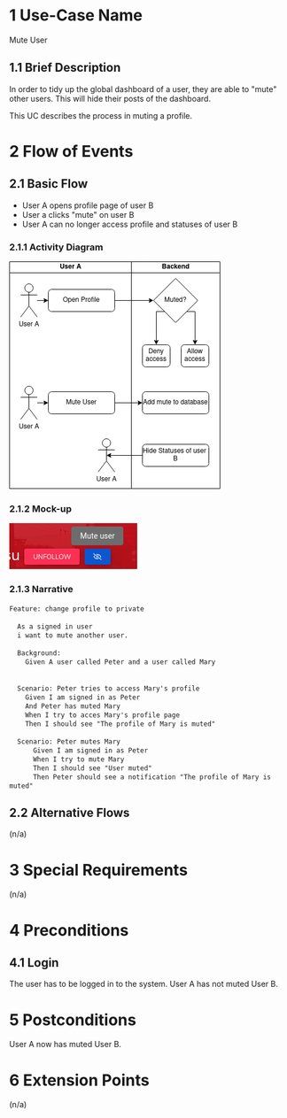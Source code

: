 # 1 Use-Case Name
Mute User

## 1.1 Brief Description
In order to tidy up the global dashboard of a user, they are able to "mute"
other users. This will hide their posts of the dashboard.

This UC describes the process in muting a profile.

# 2 Flow of Events
## 2.1 Basic Flow
- User A opens profile page of user B 
- User a clicks "mute" on user B
- User A can no longer access profile and statuses of user B

### 2.1.1 Activity Diagram
![User Searc h Diagram](../images/MuteUser.png)

### 2.1.2 Mock-up
![Dashboard](../images/MuteUserMockup.png)

### 2.1.3 Narrative
```gherkin
Feature: change profile to private

  As a signed in user
  i want to mute another user.

  Background:
    Given A user called Peter and a user called Mary
    

  Scenario: Peter tries to access Mary's profile
    Given I am signed in as Peter
    And Peter has muted Mary
    When I try to acces Mary's profile page
    Then I should see "The profile of Mary is muted"

  Scenario: Peter mutes Mary
      Given I am signed in as Peter
      When I try to mute Mary
      Then I should see "User muted"
      Then Peter should see a notification "The profile of Mary is muted"
```

## 2.2 Alternative Flows
(n/a)

# 3 Special Requirements
(n/a)

# 4 Preconditions
## 4.1 Login
The user has to be logged in to the system.
User A has not muted User B.

# 5 Postconditions
User A now has muted User B.
 
# 6 Extension Points
(n/a)
